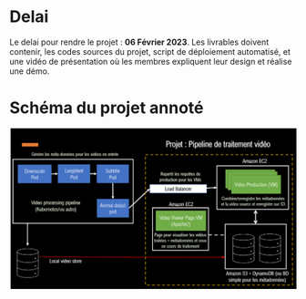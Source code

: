 
# Delai

Le delai pour rendre le projet : **06 Février 2023**.
Les livrables doivent contenir, les codes sources du projet, script de déploiement automatisé, et une vidéo de présentation où les membres expliquent leur design et réalise une démo. 

# Schéma du projet annoté

![Projet annoté](/proj_snr.png)

